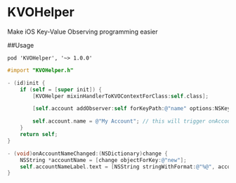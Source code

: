 KVOHelper
=========

Make iOS Key-Value Observing programming easier

##Usage

```
pod 'KVOHelper', '~> 1.0.0'
```

``` objective-c
#import "KVOHelper.h"

- (id)init {
    if (self = [super init]) {
        [KVOHelper mixinHandlerToKVOContextForClass:self.class];

        [self.account addObserver:self forKeyPath:@"name" options:NSKeyValueObservingOptionNew context:@selector(onAccountNameChanged:)];

        self.account.name = @"My Account"; // this will trigger onAccountNameChanged:
    }
    return self;
}

- (void)onAccountNameChanged:(NSDictionary)change {
    NSString *accountName = [change objectForKey:@"new"];
    self.accountNameLabel.text = [NSString stringWithFormat:@"%@", accountName];
}
```
